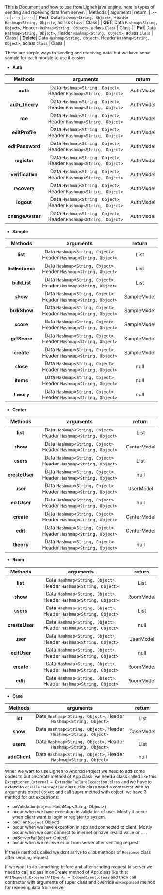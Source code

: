 This is Document and how to use from Ligheh java engine.
here is types of sending and receiving data from server:
| Methods | arguments| return|
| :---: | :---: | :---: |
| **Post**| Data ```Hashmap<String, Object>```, Header ```Hashmap<String, Object>```, aclass ```Class``` | Class |
| **GET**| Data ```Hashmap<String, Object>```, Header ```Hashmap<String, Object>```, aclass ```Class``` | Class |
| **Put**| Data ```Hashmap<String, Object>```, Header ```Hashmap<String, Object>```, aclass ```Class``` | Class |
| **Delete**| Data ```Hashmap<String, Object>```, Header ```Hashmap<String, Object>```, aclass ```Class``` | Class |

These are simple ways to sending and receiving data. but we have some sample for each module to use it easier:

- **Auth**

| Methods | arguments| return|
| :---: | :---: | :---: |
| **auth**| Data ```Hashmap<String, Object>```, Header ```Hashmap<String, Object>``` | AuthModel |
| **auth_theory**| Data ```Hashmap<String, Object>```, Header ```Hashmap<String, Object>``` | AuthModel |
| **me**| Data ```Hashmap<String, Object>```, Header ```Hashmap<String, Object>``` | AuthModel |
| **editProfile**| Data ```Hashmap<String, Object>```, Header ```Hashmap<String, Object>``` | AuthModel |
| **editPassword**| Data ```Hashmap<String, Object>```, Header ```Hashmap<String, Object>``` | AuthModel |
| **register**| Data ```Hashmap<String, Object>```, Header ```Hashmap<String, Object>``` | AuthModel |
| **verification**| Data ```Hashmap<String, Object>```, Header ```Hashmap<String, Object>``` | AuthModel |
| **recovery**| Data ```Hashmap<String, Object>```, Header ```Hashmap<String, Object>``` | AuthModel |
| **logout**| Data ```Hashmap<String, Object>```, Header ```Hashmap<String, Object>``` | AuthModel|
| **changeAvatar**| Data ```Hashmap<String, Object>```, Header ```Hashmap<String, Object>``` | AuthModel|

- **Sample**

| Methods | arguments| return|
| :---: | :---: | :---: |
| **list**| Data ```Hashmap<String, Object>```, Header ```Hashmap<String, Object>``` | List |
| **listInstance**| Data ```Hashmap<String, Object>```, Header ```Hashmap<String, Object>``` | List |
| **bulkList**| Data ```Hashmap<String, Object>```, Header ```Hashmap<String, Object>``` | List |
| **show**| Data ```Hashmap<String, Object>```, Header ```Hashmap<String, Object>``` | SampleModel |
| **bulkShow**| Data ```Hashmap<String, Object>```, Header ```Hashmap<String, Object>``` | SampleModel |
| **score**| Data ```Hashmap<String, Object>```, Header ```Hashmap<String, Object>``` | SampleModel |
| **getScore**| Data ```Hashmap<String, Object>```, Header ```Hashmap<String, Object>``` | SampleModel |
| **create**| Data ```Hashmap<String, Object>```, Header ```Hashmap<String, Object>``` | SampleModel |
| **close**| Data ```Hashmap<String, Object>```, Header ```Hashmap<String, Object>``` | null |
| **items**| Data ```Hashmap<String, Object>```, Header ```Hashmap<String, Object>``` | null |
| **theory**| Data ```Hashmap<String, Object>```, Header ```Hashmap<String, Object>``` | null |

- **Center**

| Methods | arguments| return|
| :---: | :---: | :---: |
| **list**| Data ```Hashmap<String, Object>```, Header ```Hashmap<String, Object>``` | List |
| **show**| Data ```Hashmap<String, Object>```, Header ```Hashmap<String, Object>``` | CenterModel|
| **users**| Data ```Hashmap<String, Object>```, Header ```Hashmap<String, Object>``` |  List |
| **createUser**| Data ```Hashmap<String, Object>```, Header ```Hashmap<String, Object>``` | null |
| **user**| Data ```Hashmap<String, Object>```, Header ```Hashmap<String, Object>``` | UserModel |
| **editUser**| Data ```Hashmap<String, Object>```, Header ```Hashmap<String, Object>``` | null|
| **create**| Data ```Hashmap<String, Object>```, Header ```Hashmap<String, Object>``` | CenterModel |
| **edit**| Data ```Hashmap<String, Object>```, Header ```Hashmap<String, Object>``` | CenterModel |
| **theory**| Data ```Hashmap<String, Object>```, Header ```Hashmap<String, Object>``` | null |

- **Room**

| Methods | arguments| return|
| :---: | :---: | :---: |
| **list**| Data ```Hashmap<String, Object>```, Header ```Hashmap<String, Object>``` | List |
| **show**| Data ```Hashmap<String, Object>```, Header ```Hashmap<String, Object>``` | RoomModel |
| **users**| Data ```Hashmap<String, Object>```, Header ```Hashmap<String, Object>``` |  List |
| **createUser**| Data ```Hashmap<String, Object>```, Header ```Hashmap<String, Object>``` | null |
| **user**| Data ```Hashmap<String, Object>```, Header ```Hashmap<String, Object>``` | UserModel |
| **editUser**| Data ```Hashmap<String, Object>```, Header ```Hashmap<String, Object>``` | null|
| **create**| Data ```Hashmap<String, Object>```, Header ```Hashmap<String, Object>``` | RoomModel |
| **edit**| Data ```Hashmap<String, Object>```, Header ```Hashmap<String, Object>``` | RoomModel |

- **Case**

| Methods | arguments| return|
| :---: | :---: | :---: |
| **list**| Data ```Hashmap<String, Object>```, Header ```Hashmap<String, Object>``` | List |
| **show**| Data ```Hashmap<String, Object>```, Header ```Hashmap<String, Object>``` | CaseModel |
| **users**| Data ```Hashmap<String, Object>```, Header ```Hashmap<String, Object>``` | List |
| **addClient**| Data ```Hashmap<String, Object>```, Header ```Hashmap<String, Object>``` | null |

When we want to use Ligheh to Android Project we need to add some codes to out onCreate method of App.class. we need a class called like this ```Exceptioner.External = ExtendOnFailureException.class``` and we have to extend to ```onFailureException``` class. this class need a contractor with an arguments object ```Object``` and call super method with object. we have 3 method for out exceptions:

- onValidation(```object``` HashMap<String, Object>)
 - occur when we have exception in validation of user.
Mostly it occur when client want to login or register to system.
- onClient(```object``` Object)
 - occur when we have exception in app and connected to client.
Mostly occur when we cant connect to internet or have invalid value or ... .
- onServerFail(```object``` Object)
 - occur when we receive error from server after sending request.

If these methods called we dont arrive to ```onOk``` methods of ```Response``` class after sending request.

If we want to do something before and after sending request to server we need to call a class in onCreate method of App.class like this: ```APIRequest.ExternalAPIEvents = ExtendEvent.class``` and then call contractor with arguments of super class and override ```onResponsed``` method for receiving data from server.
